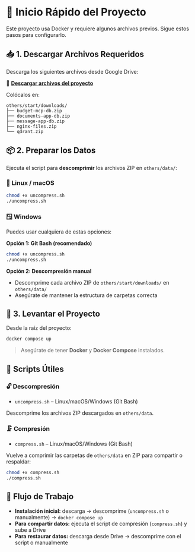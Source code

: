 # 🚀 Inicio Rápido del Proyecto

Este proyecto usa Docker y requiere algunos archivos previos. Sigue estos pasos para configurarlo.

## 📥 1. Descargar Archivos Requeridos

Descarga los siguientes archivos desde Google Drive:

🔗 [**Descargar archivos del proyecto**](https://drive.google.com/drive/u/1/folders/1RmbKJQyo1lSOLUPrcShYDwktmmu1OLp2)

Colócalos en:

```
others/start/downloads/
├── budget-mcp-db.zip
├── documents-app-db.zip
├── message-app-db.zip
├── nginx-files.zip
└── qdrant.zip
```

## 📦 2. Preparar los Datos

Ejecuta el script para **descomprimir** los archivos ZIP en `others/data/`:

### 🐧 Linux / macOS

```bash
chmod +x uncompress.sh
./uncompress.sh
```

### 🪟 Windows

Puedes usar cualquiera de estas opciones:

**Opción 1: Git Bash (recomendado)**

```bash
chmod +x uncompress.sh
./uncompress.sh
```

**Opción 2: Descompresión manual**

- Descomprime cada archivo ZIP de `others/start/downloads/` en `others/data/`
- Asegúrate de mantener la estructura de carpetas correcta

## 🐳 3. Levantar el Proyecto

Desde la raíz del proyecto:

```bash
docker compose up
```

> Asegúrate de tener **Docker** y **Docker Compose** instalados.

## 🧰 Scripts Útiles

### 🔓 Descompresión

- `uncompress.sh` – Linux/macOS/Windows (Git Bash)

Descomprime los archivos ZIP descargados en `others/data`.

### 🗜️ Compresión

- `compress.sh` – Linux/macOS/Windows (Git Bash)

Vuelve a comprimir las carpetas de `others/data` en ZIP para compartir o respaldar:

```bash
chmod +x compress.sh
./compress.sh
```

## 🔄 Flujo de Trabajo

- **Instalación inicial:** descarga → descomprime (`uncompress.sh` o manualmente) → `docker compose up`
- **Para compartir datos:** ejecuta el script de compresión (`compress.sh`) y sube a Drive
- **Para restaurar datos:** descarga desde Drive → descomprime con el script o manualmente
